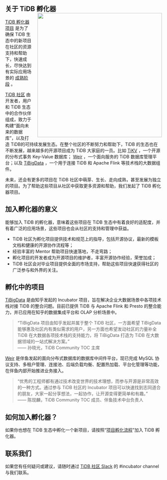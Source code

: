 ## 关于 TiDB 孵化器 <img src="https://download.pingcap.com/community-devgroup/event-TiDB-Incubator-Program.svg" style="width:400px;float:right;margin-left:20px">
[TiDB 孵化器项目](https://github.com/pingcap/community/tree/master/incubator) 是为了确保 TiDB 生态中的新项目在社区的资源支持和帮助下，快速成长，尽快达到有实际应用场景的 [成熟阶段](https://github.com/pingcap/community/blob/master/incubator/projects-approval-criteria.md) 。

[TiDB 社区](https://github.com/pingcap/community) 由开发者，用户和 TiDB 生态中的合作伙伴组成，致力于构建“面向未来的数据库”，以及打造 TiDB的可持续发展生态。在整个社区的不断努力和帮助下，TiDB 的生态也在不断发展，越来越多的开源项目成为 TiDB 大家庭的一员。比如  [TiKV](https://github.com/tikv/tikv) ，一个开源的分布式事务 Key-Value 数据库； [Weir](https://github.com/tidb-incubator/weir) ，一个面向服务的 TiDB 数据库管理平台；以及  [TiBigData](https://github.com/tidb-incubator/TiBigData) ，一个用于连接 TiDB 和 Apache Flink 等技术栈的大数据组件。

未来，还会有更多的项目在 TiDB 社区中萌芽、生长、走向成熟，甚至发展为独立的项目。为了帮助这些项目从社区中获取更多资源和帮助，我们发起了 TiDB 孵化器项目。

## 加入孵化器的意义
能够加入 TiDB 的孵化器，意味着这些项目在 TiDB 生态中有着良好的适配度，并有着广泛的应用场景，这些项目也会从社区的支持和管理中获益。

* TiDB 社区为孵化项目提供技术和规范上的指导，包括开源协议，最新的模板文档和健康的开源协作流程等；
* 经验丰富的 Mentor 帮助项目快速落地，不走弯路；
* 孵化项目的开发者成为开源项目的维护者，丰富开源协作经验，荣誉加成；
* TiDB 社区会对毕业项目提供全面的市场支持，帮助这些项目快速获得社区的广泛参与和外界的关注。

## 孵化中的项目
[TiBigData](https://github.com/tidb-incubator/TiBigData) 是由知乎发起的 Incubator 项目，旨在解决企业大数据场景中各项技术栈对接 TiDB 的整合问题。目前已提供 TiDB 与 Apache Flink 和 Presto 的整合能力，并已应用在知乎的数据集成平台和 OLAP 分析场景中。

> “TiBigData 项目由知乎发起并属于整个 TiDB 社区，一方面希望 TiBigData 能够惠及社区内有类似需求的用户，另一方面也希望发动社区的力量补全 TiDB 在大数据各项技术栈的支持能力，将 TiBigData 打造为 TiDB 在大数据领域的一站式解决方案。”  
> —— 孙晓光，TiDB Community TOC 主席

[Weir](https://github.com/tidb-incubator/weir) 是伴鱼发起的面向分布式数据库的数据库中间件平台，现已完成 MySQL 协议支持、多租户管理、连接池、后端负载均衡、配置热加载、平台化管理等功能，在伴鱼内部开始推进业务接入。

> “优秀的工程师都有通过技术改变世界的技术理想，而参与开源是非常高效的一种方式。通过参与 TiDB 社区的 Incubator 项目可以快速找到志同道合的朋友，大家一起分享想法，一起协作，让开源变得更简单和有趣。”  
> —— 陈现麟，TiDB Community TOC 成员、伴鱼技术中台负责人 

## 如何加入孵化器？
如果你也想在 TiDB 生态中孵化一个新项目，请按照“[项目孵化流程](https://github.com/pingcap/community/tree/master/incubator#projects-incubation-process)”加入 TiDB 孵化器。

## 联系我们
如果您有任何疑问或建议，请随时通过 [TiDB 社区 Slack](https://slack.tidb.io/) 的 #incubator channel 与我们联系。

